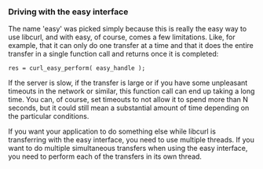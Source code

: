 ### Driving with the easy interface

The name 'easy' was picked simply because this is really the easy way to use
libcurl, and with easy, of course, comes a few limitations. Like, for example,
that it can only do one transfer at a time and that it does the entire transfer in
a single function call and returns once it is completed:

    res = curl_easy_perform( easy_handle );

If the server is slow, if the transfer is large or if you have some unpleasant
timeouts in the network or similar, this function call can end up taking a
long time. You can, of course, set timeouts to not allow it to spend more
than N seconds, but it could still mean a substantial amount of time depending
on the particular conditions.

If you want your application to do something else while libcurl is transferring
with the easy interface, you need to use multiple threads. If you want to do
multiple simultaneous transfers when using the easy interface, you need to perform
each of the transfers in its own thread.

